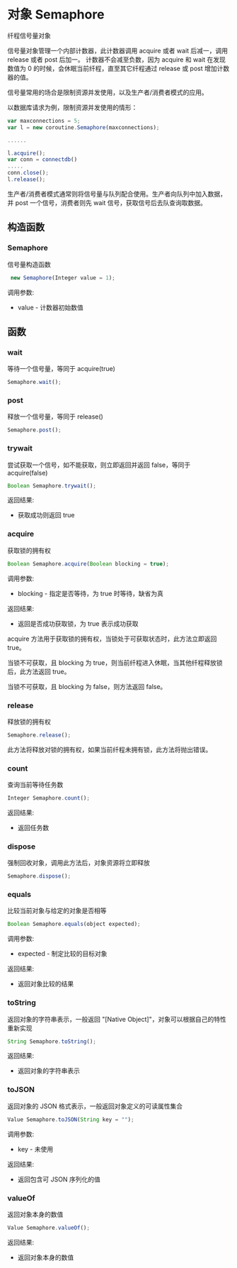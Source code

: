 # 对象 Semaphore
纤程信号量对象

信号量对象管理一个内部计数器，此计数器调用 acquire 或者 wait 后减一，调用 release 或者 post 后加一。
计数器不会减至负数，因为 acquire 和 wait 在发现数值为 0 的时候，会休眠当前纤程，直至其它纤程通过 release 或 post 增加计数器的值。

信号量常用的场合是限制资源并发使用，以及生产者/消费者模式的应用。

以数据库请求为例，限制资源并发使用的情形：
```JavaScript
var maxconnections = 5;
var l = new coroutine.Semaphore(maxconnections);

......

l.acquire();
var conn = connectdb()
.....
conn.close();
l.release();
```

生产者/消费者模式通常则将信号量与队列配合使用。生产者向队列中加入数据，并 post 一个信号，消费者则先 wait 信号，获取信号后去队查询取数据。
## 构造函数
        
### Semaphore
信号量构造函数
```JavaScript
 new Semaphore(Integer value = 1);
```

调用参数:
* value - 计数器初始数值

## 函数
        
### wait
等待一个信号量，等同于 acquire(true)
```JavaScript
Semaphore.wait();
```

### post
释放一个信号量，等同于 release()
```JavaScript
Semaphore.post();
```

### trywait
尝试获取一个信号，如不能获取，则立即返回并返回 false，等同于 acquire(false)
```JavaScript
Boolean Semaphore.trywait();
```

返回结果:
* 获取成功则返回 true

### acquire
获取锁的拥有权
```JavaScript
Boolean Semaphore.acquire(Boolean blocking = true);
```

调用参数:
* blocking - 指定是否等待，为 true 时等待，缺省为真

返回结果:
* 返回是否成功获取锁，为 true 表示成功获取

acquire 方法用于获取锁的拥有权，当锁处于可获取状态时，此方法立即返回 true。

当锁不可获取，且 blocking 为 true，则当前纤程进入休眠，当其他纤程释放锁后，此方法返回 true。

当锁不可获取，且 blocking 为 false，则方法返回 false。

### release
释放锁的拥有权
```JavaScript
Semaphore.release();
```

此方法将释放对锁的拥有权，如果当前纤程未拥有锁，此方法将抛出错误。

### count
查询当前等待任务数
```JavaScript
Integer Semaphore.count();
```

返回结果:
* 返回任务数

### dispose
强制回收对象，调用此方法后，对象资源将立即释放
```JavaScript
Semaphore.dispose();
```

### equals
比较当前对象与给定的对象是否相等
```JavaScript
Boolean Semaphore.equals(object expected);
```

调用参数:
* expected - 制定比较的目标对象

返回结果:
* 返回对象比较的结果

### toString
返回对象的字符串表示，一般返回 "[Native Object]"，对象可以根据自己的特性重新实现
```JavaScript
String Semaphore.toString();
```

返回结果:
* 返回对象的字符串表示

### toJSON
返回对象的 JSON 格式表示，一般返回对象定义的可读属性集合
```JavaScript
Value Semaphore.toJSON(String key = "");
```

调用参数:
* key - 未使用

返回结果:
* 返回包含可 JSON 序列化的值

### valueOf
返回对象本身的数值
```JavaScript
Value Semaphore.valueOf();
```

返回结果:
* 返回对象本身的数值

